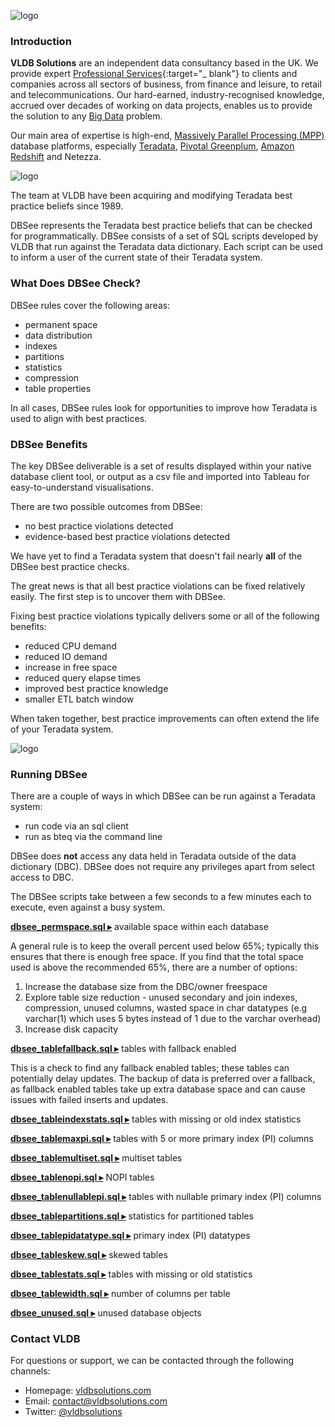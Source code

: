 ![logo](https://vldbsolutions.com/img/VLDB-logo.png)

### Introduction

**VLDB Solutions** are an independent data consultancy based in the UK. We provide expert [Professional Services](https://vldbsolutions.com/services/services.php){:target="_ blank"} to clients and companies across all sectors of business, from finance and leisure, to retail and telecommunications. Our hard-earned, industry-recognised knowledge, accrued over decades of working on data projects, enables us to provide the solution to any [Big Data](https://vldbsolutions.com/glossary.php#bigdata) problem.

Our main area of expertise is high-end, [Massively Parallel Processing (MPP)](https://vldbsolutions.com/glossary.php#mpp) database platforms, especially [Teradata](https://vldbsolutions.com/technology/teradata.php), [Pivotal Greenplum](https://vldbsolutions.com/technology/greenplum.php), [Amazon Redshift](https://vldbsolutions.com/technology/amazon-redshift.php) and Netezza.

![logo](https://vldbsolutions.com/img/VLDB-DBSee.png)

The team at VLDB have been acquiring and modifying Teradata best practice beliefs since 1989.

DBSee represents the Teradata best practice beliefs that can be checked for programmatically. DBSee consists of a set of SQL scripts developed by VLDB that run against the Teradata data dictionary. Each script can be used to inform a user of the current state of their Teradata system.

### What Does DBSee Check?

DBSee rules cover the following areas:

* permanent space
* data distribution
* indexes
* partitions
* statistics
* compression
* table properties

In all cases, DBSee rules look for opportunities to improve how Teradata is used to align with best practices.

### DBSee Benefits

The key DBSee deliverable is a set of results displayed within your native database client tool, or output as a csv file and imported into Tableau for easy-to-understand visualisations.

There are two possible outcomes from DBSee:

* no best practice violations detected
* evidence-based best practice violations detected

We have yet to find a Teradata system that doesn't fail nearly **all** of the DBSee best practice checks.

The great news is that all best practice violations can be fixed relatively easily. The first step is to uncover them with DBSee.

Fixing best practice violations typically delivers some or all of the following benefits:

* reduced CPU demand
* reduced IO demand
* increase in free space
* reduced query elapse times
* improved best practice knowledge
* smaller ETL batch window

When taken together, best practice improvements can often extend the life of your Teradata system.

![logo](https://vldbsolutions.com/img/VLDB-DBSee-Tables.png)

### Running DBSee

There are a couple of ways in which DBSee can be run against a Teradata system:

* run code via an sql client 
* run as bteq via the command line 

DBSee does **not** access any data held in Teradata outside of the data dictionary (DBC). DBSee does not require any privileges apart from select access to DBC.

The DBSee scripts take between a few seconds to a few minutes each to execute, even against a busy system. 

[**dbsee_permspace.sql ▸**](https://github.com/VLDB-Solutions/DBSEE/blob/master/dbsee_permspace.sql) available space within each database

A general rule is to keep the overall percent used below 65%; typically this ensures that there is enough free space. If you find that the total space used is above the recommended 65%, there are a number of options:

1. Increase the database size from the DBC/owner freespace
1. Explore table size reduction - unused secondary and join indexes, compression, unused columns, wasted space in char datatypes (e.g varchar(1) which uses 5 bytes instead of 1 due to the varchar overhead)
1. Increase disk capacity 

[**dbsee_tablefallback.sql ▸**](https://github.com/VLDB-Solutions/DBSEE/blob/master/dbsee_tablefallback.sql) tables with fallback enabled

This is a check to find any fallback enabled tables; these tables can potentially delay updates. The backup of data is preferred over a fallback, as fallback enabled tables take up extra database space and can cause issues with failed inserts and updates.

[**dbsee_tableindexstats.sql ▸**](https://github.com/VLDB-Solutions/DBSEE/blob/master/dbsee_tableindexstats.sql) tables with missing or old index statistics

[**dbsee_tablemaxpi.sql ▸**](https://github.com/VLDB-Solutions/DBSEE/blob/master/dbsee_tablemaxpi.sql) tables with 5 or more primary index (PI) columns

[**dbsee_tablemultiset.sql ▸**](https://github.com/VLDB-Solutions/DBSEE/blob/master/dbsee_tablemultiset.sql) multiset tables

[**dbsee_tablenopi.sql ▸**](https://github.com/VLDB-Solutions/DBSEE/blob/master/dbsee_tablenopi.sql) NOPI tables

[**dbsee_tablenullablepi.sql ▸**](https://github.com/VLDB-Solutions/DBSEE/blob/master/dbsee_tablenullablepi.sql) tables with nullable primary index (PI) columns

[**dbsee_tablepartitions.sql ▸**](https://github.com/VLDB-Solutions/DBSEE/blob/master/dbsee_tablepartitions.sql) statistics for partitioned tables

[**dbsee_tablepidatatype.sql ▸**](https://github.com/VLDB-Solutions/DBSEE/blob/master/dbsee_tablepidatatype.sql) primary index (PI) datatypes

[**dbsee_tableskew.sql ▸**](https://github.com/VLDB-Solutions/DBSEE/blob/master/dbsee_tableskew.sql) skewed tables

[**dbsee_tablestats.sql ▸**](https://github.com/VLDB-Solutions/DBSEE/blob/master/dbsee_tablestats.sql) tables with missing or old statistics

[**dbsee_tablewidth.sql ▸**](https://github.com/VLDB-Solutions/DBSEE/blob/master/dbsee_tablewidth.sql) number of columns per table

[**dbsee_unused.sql ▸**](https://github.com/VLDB-Solutions/DBSEE/blob/master/dbsee_unused.sql) unused database objects

### Contact VLDB

For questions or support, we can be contacted through the following channels:

* Homepage: [vldbsolutions.com](https://vldbsolutions.com/)  
* Email: contact@vldbsolutions.com
* Twitter: [@vldbsolutions](https://twitter.com/vldbsolutions)

